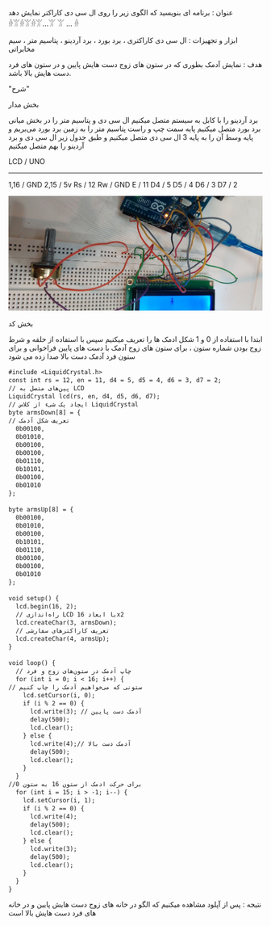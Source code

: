 عنوان : برنامه ای بنویسید که الگوی زیر را روی ال سی دی کاراکتر نمایش دهد
𓁆𓀠𓁆𓀠𓁆𓀠...𓀠
𓀠       ... 𓁆

ابزار و تجهیزات :  ال سی دی کاراکتری ، برد بورد ، برد آردینو ، پتاسیم متر ، سیم مخابراتی

هدف : نمایش آدمک بطوری که در ستون های زوج دست هایش پایین و در ستون های فرد دست هایش بالا باشد.

"شرح" 

بخش مدار

برد آردینو را با کابل به سیستم متصل میکنیم
ال سی دی و پتاسیم متر را در بخش میانی برد  بورد متصل میکنیم
پایه سمت چپ و راست پتاسیم متر را به زمین برد بورد می‌بریم و پایه وسط آن را به پایه 3 ال سی دی متصل میکنیم 
و طبق جدول زیر ال سی دی و برد آردینو را  بهم متصل میکنیم

LCD    /   UNO
-------       --------
1,16     /   GND
2,15     /   5v
Rs        /   12
Rw      /    GND
E         /    11
D4       /    5
D5       /    4
D6       /    3
D7       /    2

![code](./photo_2024-11-03_03-17-44.jpg)


بخش کد

ابتدا با استفاده از 0 و 1  شکل ادمک ها را تعریف میکنیم
سپس با استفاده از حلقه و شرط زوج بودن شماره ستون ، برای ستون های زوج آدمک با دست های پایین فراخوانی و برای ستون فرد آدمک دست بالا صدا زده می شود

```ccp
#include <LiquidCrystal.h>
const int rs = 12, en = 11, d4 = 5, d5 = 4, d6 = 3, d7 = 2;
// پین‌های متصل به LCD
LiquidCrystal lcd(rs, en, d4, d5, d6, d7); 
// ایجاد یک شیء از کلاس LiquidCrystal
byte armsDown[8] = {
// تعریف شکل آدمک
  0b00100,
  0b01010,
  0b00100,
  0b00100,
  0b01110,
  0b10101,
  0b00100,
  0b01010
};

byte armsUp[8] = {
  0b00100,
  0b01010,
  0b00100,
  0b10101,
  0b01110,
  0b00100,
  0b00100,
  0b01010
};

void setup() {
  lcd.begin(16, 2);
  // راه‌اندازی LCD با ابعاد 16x2
  lcd.createChar(3, armsDown);
  // تعریف کاراکترهای سفارشی
  lcd.createChar(4, armsUp);
}

void loop() {
  // چاپ آدمک در ستون‌های زوج و فرد
  for (int i = 0; i < 16; i++) {
// ستونی که می‌خواهیم آدمک را چاپ کنیم
    lcd.setCursor(i, 0);
    if (i % 2 == 0) {
      lcd.write(3); // آدمک دست پایین
      delay(500);
      lcd.clear();
    } else {
      lcd.write(4);// آدمک دست بالا
      delay(500);
      lcd.clear();
    }
  }
//برای حرکت ادمک از ستون 16 به ستون 0
  for (int i = 15; i > -1; i--) {
    lcd.setCursor(i, 1);
    if (i % 2 == 0) {
      lcd.write(4);
      delay(500);
      lcd.clear();
    } else {
      lcd.write(3);
      delay(500);
      lcd.clear();
    }
  }
}
```

نتیجه :  پس از آپلود مشاهده میکنیم که الگو در خانه های زوج دست هایش پایین و در خانه های فرد دست هایش بالا است